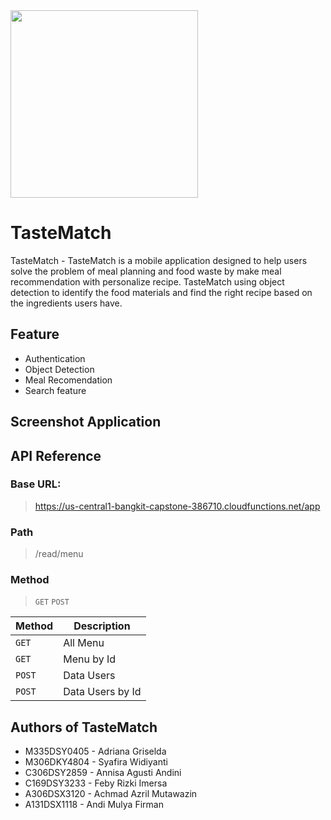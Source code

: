  <img src="![image](https://github.com/aadles/C23-PS457/assets/91104773/64af687d-28e8-45a6-9ec9-8e4a7b78cd4e)" width="300">

# TasteMatch
TasteMatch - TasteMatch is a mobile application designed to help users solve the problem of meal planning and food waste by make meal recommendation with personalize recipe. TasteMatch using object detection to identify the food materials and find the right recipe based on the ingredients users have.

## Feature
- Authentication
- Object Detection
- Meal Recomendation
- Search feature

## Screenshot Application



## API Reference
### Base URL:
> https://us-central1-bangkit-capstone-386710.cloudfunctions.net/app

### Path
> /read/menu

### Method
> `GET` `POST`

| Method | Description |
|------|------|
| `GET` |   All Menu  |
| `GET` |   Menu by Id   |
| `POST` |   Data Users   |
| `POST` |   Data Users by Id   |

## Authors of TasteMatch
- M335DSY0405 - Adriana Griselda
- M306DKY4804 - Syafira Widiyanti
- C306DSY2859 - Annisa Agusti Andini
- C169DSY3233 - Feby Rizki Imersa
- A306DSX3120 - Achmad Azril Mutawazin
- A131DSX1118 - Andi Mulya Firman
